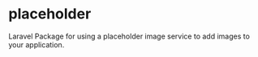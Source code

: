 # placeholder
Laravel Package for using a placeholder image service to add images to your application.
